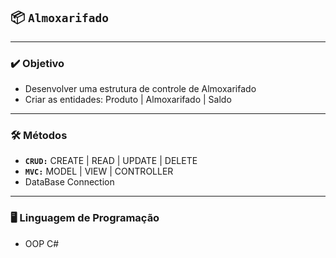 ## 📦 **`Almoxarifado`**

---

### ✔️ Objetivo 

- Desenvolver uma estrutura de controle de Almoxarifado
- Criar as entidades: Produto | Almoxarifado | Saldo

---

### 🛠️ Métodos

- **`CRUD:`** CREATE | READ | UPDATE | DELETE
- **`MVC:`** MODEL | VIEW | CONTROLLER
- DataBase Connection

---

### 🖥️ Linguagem de Programação

- OOP C#
